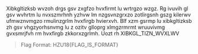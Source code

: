 Xibkgltizksb wvzoh drgs gsv zxgfzo hvxfirmt lu wrtrgzo wzgz. Rg ivuvih gl gsv wvhrtm lu nvxszmrhnh yzhvw lm nzgsvnzgrxzo zotlirgsnh gszg kilerwv ufmwznvmgzo rmulinzgrlm hvxfirgb hvierxvh. Blf xzm gsrmp lu xibkgltizksb zh gsv vhgzyorhsnvmg lu z ozitv glloprg xlmgzrmrmt wruuvivmg gvxsmrjfvh rm hvxfirgb zkkorxzgrlmh. Uozt rh XIBKGL_TIZN_WVXLWV
> Flag Format: HZU18{FLAG_IS_FORMAT}